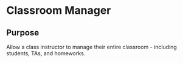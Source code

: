 # Classroom Manager

## Purpose

Allow a class instructor to manage their entire classroom - including students, TAs, and homeworks.
